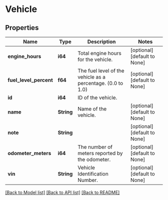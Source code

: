 # Vehicle

## Properties
Name | Type | Description | Notes
------------ | ------------- | ------------- | -------------
**engine_hours** | **i64** | Total engine hours for the vehicle. | [optional] [default to None]
**fuel_level_percent** | **f64** | The fuel level of the vehicle as a percentage. (0.0 to 1.0) | [optional] [default to None]
**id** | **i64** | ID of the vehicle. | 
**name** | **String** | Name of the vehicle. | [optional] [default to None]
**note** | **String** |  | [optional] [default to None]
**odometer_meters** | **i64** | The number of meters reported by the odometer. | [optional] [default to None]
**vin** | **String** | Vehicle Identification Number. | [optional] [default to None]

[[Back to Model list]](../README.md#documentation-for-models) [[Back to API list]](../README.md#documentation-for-api-endpoints) [[Back to README]](../README.md)



